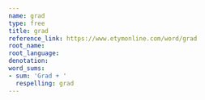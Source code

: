```yaml
---
name: grad
type: free
title: grad
reference_link: https://www.etymonline.com/word/grad
root_name: 
root_language: 
denotation: 
word_sums:
- sum: 'Grad + '
  respelling: grad
---
```

